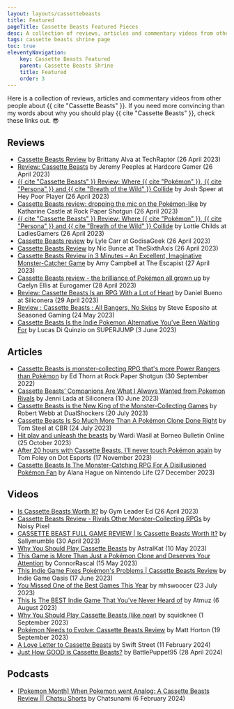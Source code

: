 ```yaml
---
layout: layouts/cassettebeasts
title: Featured
pageTitle: Cassette Beasts Featured Pieces
desc: A collection of reviews, articles and commentary videos from other people about Cassette Beasts.
tags: cassette beasts shrine page
toc: true
eleventyNavigation:
    key: Cassette Beasts Featured
    parent: Cassette Beasts Shrine
    title: Featured
    order: 3
---
```


Here is a collection of reviews, articles and commentary videos from other people about {{ cite "Cassette Beasts" }}. If you need more convincing than my words about why you should play {{ cite "Cassette Beasts" }}, check these links out. 😎

## Reviews

* [Cassette Beasts Review](https://techraptor.net/gaming/reviews/cassette-beasts-review) by Brittany Alva at TechRaptor (26 April 2023)
* [Review: Cassette Beasts](https://hardcoregamer.com/reviews/review-cassette-beasts/439840/) by Jeremy Peeples at Hardcore Gamer (26 April 2023)
* [{{ cite "Cassette Beasts" }} Review: Where {{ cite "Pokémon" }}, {{ cite "Persona" }} and {{ cite "Breath of the Wild" }} Collide](https://www.heypoorplayer.com/2023/04/26/cassette-beasts-review-pc/) by Josh Speer at Hey Poor Player (26 April 2023)
* [Cassette Beasts review: dropping the mic on the Pokémon-like](https://www.rockpapershotgun.com/cassette-beasts-review) by Katharine Castle at Rock Paper Shotgun (26 April 2023)
* [{{ cite "Cassette Beasts" }} Review: Where {{ cite "Pokémon" }}, {{ cite "Persona" }} and {{ cite "Breath of the Wild" }} Collide](https://ladiesgamers.com/cassette-beasts-review/) by Lottie Childs at LadiesGamers (26 April 2023)
* [Cassette Beasts review](https://www.godisageek.com/reviews/cassette-beasts-review/) by Lyle Carr at GodisaGeek (26 April 2023)
* [Cassette Beasts Review](https://www.thesixthaxis.com/2023/04/26/cassette-beasts-review/) by Nic Bunce at TheSixthAxis (26 April 2023)
* [Cassette Beasts Review in 3 Minutes – An Excellent, Imaginative Monster-Catcher Game](https://www.escapistmagazine.com/cassette-beasts-review-in-3-minutes/) by Amy Campbell at The Escapist (27 April 2023)
* [Cassette Beasts review - the brilliance of Pokémon all grown up](https://www.eurogamer.net/cassette-beasts-review-the-brilliance-of-pokemon-all-grown-up) by Caelyn Ellis at Eurogamer (28 April 2023)
* [Review: Cassette Beasts Is an RPG With a Lot of Heart](https://www.siliconera.com/review-cassette-beasts-is-an-rpg-with-a-lot-of-heart/) by Daniel Bueno at Siliconera (29 April 2023)
* [Review : Cassette Beasts : All Bangers, No Skips](https://seasonedgaming.com/2023/05/24/review-cassette-beasts-all-bangers-no-skips/) by Steve Esposito at Seasoned Gaming (24 May 2023)
* [Cassette Beasts Is the Indie Pokemon Alternative You’ve Been Waiting For](https://www.superjumpmagazine.com/cassette-beasts-is-the-indie-pokemon-alternative-youve-been-waiting-for/) by Lucas Di Quinzio on SUPERJUMP (3 June 2023)

## Articles

* [Cassette Beasts is monster-collecting RPG that's more Power Rangers than Pokémon](https://www.rockpapershotgun.com/cassette-beasts-is-monster-collecting-rpg-thats-more-power-rangers-than-pokemon) by Ed Thorn at Rock Paper Shotgun (30 September 2022)
* [Cassette Beasts’ Companions Are What I Always Wanted from Pokemon Rivals](https://www.siliconera.com/cassette-beasts-companions-are-what-i-always-wanted-from-pokemon-rivals/) by Jenni Lada at Siliconera (10 June 2023)
* [Cassette Beasts is the New King of the Monster-Collecting Games](https://www.dualshockers.com/cassette-beasts-new-king-of-monster-collecting-games/) by Robert Webb at DualShockers (20 July 2023)
* [Cassette Beasts Is So Much More Than A Pokémon Clone Done Right](https://www.cbr.com/pokemon-best-game-clone-cassette-beasts/) by Tom Steel at CBR (24 July 2023)
* [Hit play and unleash the beasts](https://borneobulletin.com.bn/hit-play-and-unleash-the-beasts/) by Wardi Wasil at Borneo Bulletin Online (25 October 2023)
* [After 20 hours with Cassette Beasts, I’ll never touch Pokémon again](https://dotesports.com/indies/news/after-20-hours-with-cassette-beasts-ill-never-touch-pokemon-again) by Tom Foley on Dot Esports (17 November 2023)
* [Cassette Beasts Is The Monster-Catching RPG For A Disillusioned Pokémon Fan](https://www.nintendolife.com/features/soapbox-cassette-beasts-is-the-monster-catching-rpg-for-a-disillusioned-pokemon-fan) by Alana Hague on Nintendo Life (27 December 2023)

## Videos

* [Is Cassette Beasts Worth It?](https://www.youtube.com/watch?v=W__eBjKDFvo) by Gym Leader Ed (26 April 2023)
* [Cassette Beasts Review - Rivals Other Monster-Collecting RPGs](https://youtu.be/aRIFPiBvUAc) by Noisy Pixel
* [CASSETTE BEAST FULL GAME REVIEW | Is Cassette Beasts Worth It?](https://www.youtube.com/watch?v=W__eBjKDFvo) by Sallymumble (30 April 2023)
* [Why You Should Play Cassette Beasts](https://www.youtube.com/watch?v=vIwzTJp3o9M) by AstralKat (10 May 2023)
* [This Game is More Than Just a Pokémon Clone and Deserves Your Attention](https://www.youtube.com/watch?v=oE6AEhES8Y8) by ConnorRascal (15 May 2023)
* [This Indie Game Fixes Pokémon's Problems | Cassette Beasts Review](https://www.youtube.com/watch?v=Hi2LdmBpJk8) by Indie Game Oasis (17 June 2023)
* [You Missed One of the Best Games This Year](https://www.youtube.com/watch?v=cUcpoI8INBc) by mhswoocer (23 July 2023)
* [This Is The BEST Indie Game That You've Never Heard of](https://www.youtube.com/watch?v=bIKpjxz8hS8) by Atmuz (6 August 2023)
* [Why You Should Play Cassette Beasts (like now)](https://www.youtube.com/watch?v=nB2xzr5V3xU) by squidknee (1 September 2023)
* [Pokémon Needs to Evolve: Cassette Beasts Review](https://www.youtube.com/watch?v=O3TcNQHiG5Q) by Matt Horton (19 September 2023)
* [A Love Letter to Cassette Beasts](https://www.youtube.com/watch?v=sSh5X7U4X6I) by Swift Street (11 February 2024)
* [Just How GOOD is Cassette Beasts?](https://www.youtube.com/watch?v=HNJHVkzh9ug) by BattlePuppet95 (28 April 2024)

## Podcasts

* [\[Pokemon Month\] When Pokemon went Analog: A Cassette Beasts Review || Chatsu Shorts](https://www.chatsunami.com/pokemon-month-when-pokemon-went-analog-a-cassette-beasts-review-chatsu-shorts/) by Chatsunami (6 February 2024)
